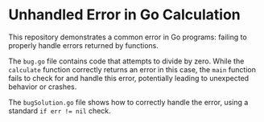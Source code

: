 # Unhandled Error in Go Calculation

This repository demonstrates a common error in Go programs: failing to properly handle errors returned by functions.

The `bug.go` file contains code that attempts to divide by zero. While the `calculate` function correctly returns an error in this case, the `main` function fails to check for and handle this error, potentially leading to unexpected behavior or crashes.

The `bugSolution.go` file shows how to correctly handle the error, using a standard `if err != nil` check.